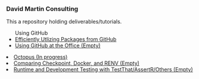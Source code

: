 ### David Martin Consulting

This a repository holding deliverables/tutorials.
<ul> Using GitHub
  <li><a href="GitHub_Packages.html">Efficiently Utlizing Packages from GitHub</a></li> 
  <li><a href="GitHub_Usage.html">Using GitHub at the Office (Empty)</a></li> 
</ul>
<li><a href="Octopus.html">Octopus (In progress)</a></li> 
<li><a href="">Comparing Checkpoint, Docker, and RENV (Empty)</a></li> 
<li><a href="">Runtime and Development Testing with TestThat/AssertR/Others (Empty)</a></li> 

<!--<li><a href="pred_analytics.html">Pred Analytics</a></li> -->
<!--<li><a href="/pred_analytics.html?rawue">Pred Analytics</a></li> -->

